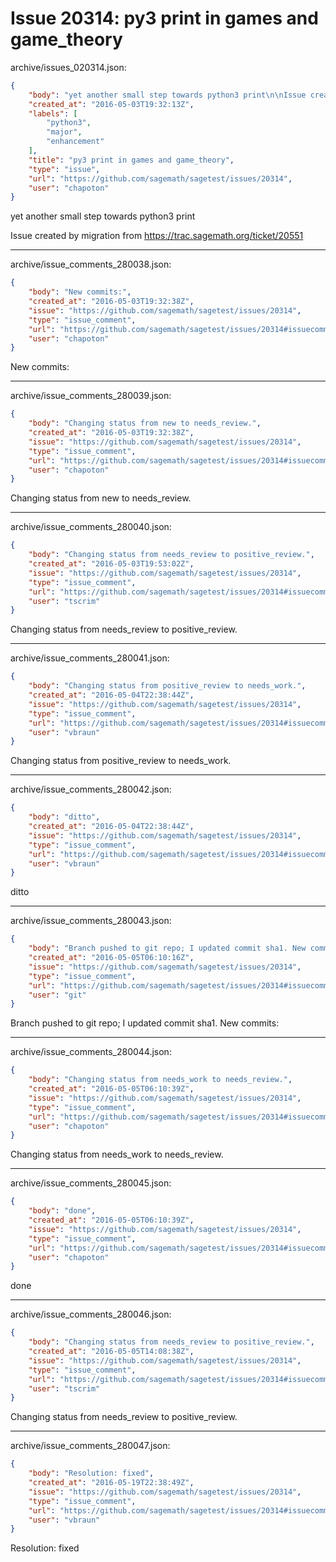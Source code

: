 # Issue 20314: py3 print in games and game_theory

archive/issues_020314.json:
```json
{
    "body": "yet another small step towards python3 print\n\nIssue created by migration from https://trac.sagemath.org/ticket/20551\n\n",
    "created_at": "2016-05-03T19:32:13Z",
    "labels": [
        "python3",
        "major",
        "enhancement"
    ],
    "title": "py3 print in games and game_theory",
    "type": "issue",
    "url": "https://github.com/sagemath/sagetest/issues/20314",
    "user": "chapoton"
}
```
yet another small step towards python3 print

Issue created by migration from https://trac.sagemath.org/ticket/20551





---

archive/issue_comments_280038.json:
```json
{
    "body": "New commits:",
    "created_at": "2016-05-03T19:32:38Z",
    "issue": "https://github.com/sagemath/sagetest/issues/20314",
    "type": "issue_comment",
    "url": "https://github.com/sagemath/sagetest/issues/20314#issuecomment-280038",
    "user": "chapoton"
}
```

New commits:



---

archive/issue_comments_280039.json:
```json
{
    "body": "Changing status from new to needs_review.",
    "created_at": "2016-05-03T19:32:38Z",
    "issue": "https://github.com/sagemath/sagetest/issues/20314",
    "type": "issue_comment",
    "url": "https://github.com/sagemath/sagetest/issues/20314#issuecomment-280039",
    "user": "chapoton"
}
```

Changing status from new to needs_review.



---

archive/issue_comments_280040.json:
```json
{
    "body": "Changing status from needs_review to positive_review.",
    "created_at": "2016-05-03T19:53:02Z",
    "issue": "https://github.com/sagemath/sagetest/issues/20314",
    "type": "issue_comment",
    "url": "https://github.com/sagemath/sagetest/issues/20314#issuecomment-280040",
    "user": "tscrim"
}
```

Changing status from needs_review to positive_review.



---

archive/issue_comments_280041.json:
```json
{
    "body": "Changing status from positive_review to needs_work.",
    "created_at": "2016-05-04T22:38:44Z",
    "issue": "https://github.com/sagemath/sagetest/issues/20314",
    "type": "issue_comment",
    "url": "https://github.com/sagemath/sagetest/issues/20314#issuecomment-280041",
    "user": "vbraun"
}
```

Changing status from positive_review to needs_work.



---

archive/issue_comments_280042.json:
```json
{
    "body": "ditto",
    "created_at": "2016-05-04T22:38:44Z",
    "issue": "https://github.com/sagemath/sagetest/issues/20314",
    "type": "issue_comment",
    "url": "https://github.com/sagemath/sagetest/issues/20314#issuecomment-280042",
    "user": "vbraun"
}
```

ditto



---

archive/issue_comments_280043.json:
```json
{
    "body": "Branch pushed to git repo; I updated commit sha1. New commits:",
    "created_at": "2016-05-05T06:10:16Z",
    "issue": "https://github.com/sagemath/sagetest/issues/20314",
    "type": "issue_comment",
    "url": "https://github.com/sagemath/sagetest/issues/20314#issuecomment-280043",
    "user": "git"
}
```

Branch pushed to git repo; I updated commit sha1. New commits:



---

archive/issue_comments_280044.json:
```json
{
    "body": "Changing status from needs_work to needs_review.",
    "created_at": "2016-05-05T06:10:39Z",
    "issue": "https://github.com/sagemath/sagetest/issues/20314",
    "type": "issue_comment",
    "url": "https://github.com/sagemath/sagetest/issues/20314#issuecomment-280044",
    "user": "chapoton"
}
```

Changing status from needs_work to needs_review.



---

archive/issue_comments_280045.json:
```json
{
    "body": "done",
    "created_at": "2016-05-05T06:10:39Z",
    "issue": "https://github.com/sagemath/sagetest/issues/20314",
    "type": "issue_comment",
    "url": "https://github.com/sagemath/sagetest/issues/20314#issuecomment-280045",
    "user": "chapoton"
}
```

done



---

archive/issue_comments_280046.json:
```json
{
    "body": "Changing status from needs_review to positive_review.",
    "created_at": "2016-05-05T14:08:38Z",
    "issue": "https://github.com/sagemath/sagetest/issues/20314",
    "type": "issue_comment",
    "url": "https://github.com/sagemath/sagetest/issues/20314#issuecomment-280046",
    "user": "tscrim"
}
```

Changing status from needs_review to positive_review.



---

archive/issue_comments_280047.json:
```json
{
    "body": "Resolution: fixed",
    "created_at": "2016-05-19T22:38:49Z",
    "issue": "https://github.com/sagemath/sagetest/issues/20314",
    "type": "issue_comment",
    "url": "https://github.com/sagemath/sagetest/issues/20314#issuecomment-280047",
    "user": "vbraun"
}
```

Resolution: fixed
